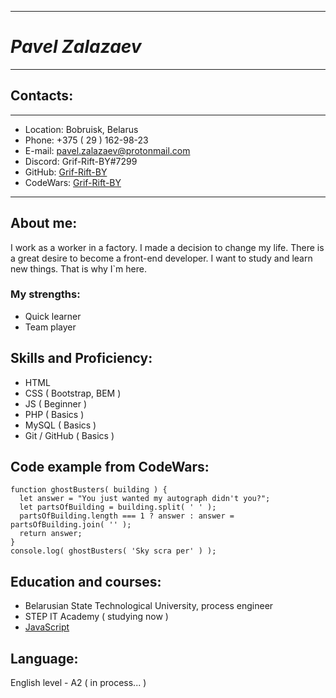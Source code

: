 *****
# *Pavel Zalazaev*
*****
## Contacts:
*****
* Location: Bobruisk, Belarus
* Phone:  +375 ( 29 ) 162-98-23
* E-mail: pavel.zalazaev@protonmail.com
* Discord: Grif-Rift-BY#7299
* GitHub: [Grif-Rift-BY](https://github.com/Grif-Rift-BY)
* CodeWars: [Grif-Rift-BY](https://www.codewars.com/users/Grif-Rift-BY) 
*****

## About me:

I work as a worker in a factory. I made a decision to change my life. There is a great desire to become a front-end developer. I want to study and learn new things. That is why I`m here.

### My strengths:
* Quick learner
* Team player

## Skills and Proficiency:
* HTML
* CSS ( Bootstrap, BEM )
* JS ( Beginner )
* PHP ( Basics )
* MySQL ( Basics )
* Git / GitHub ( Basics )

## Code example from CodeWars:
```
function ghostBusters( building ) {
  let answer = "You just wanted my autograph didn't you?";
  let partsOfBuilding = building.split( ' ' );
  partsOfBuilding.length === 1 ? answer : answer = partsOfBuilding.join( '' );
  return answer;
}
console.log( ghostBusters( 'Sky scra per' ) );
```
## Education and courses:
* Belarusian State Technological University, process engineer
* STEP IT Academy ( studying now )
* [JavaScript](https://learn.javascript.ru/)

## Language: 
English level - A2 ( in process... )